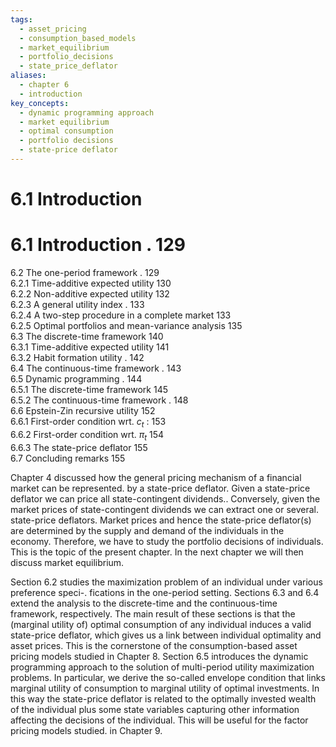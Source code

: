 ```yaml
---
tags:
  - asset_pricing
  - consumption_based_models
  - market_equilibrium
  - portfolio_decisions
  - state_price_deflator
aliases:
  - chapter 6
  - introduction
key_concepts:
  - dynamic programming approach
  - market equilibrium
  - optimal consumption
  - portfolio decisions
  - state-price deflator
---
```


# 6.1 Introduction  
# 6.1 Introduction . 129  

6.2 The one-period framework . 129   
6.2.1 Time-additive expected utility 130   
6.2.2 Non-additive expected utility 132   
6.2.3 A general utility index . 133   
6.2.4 A two-step procedure in a complete market 133   
6.2.5 Optimal portfolios and mean-variance analysis 135   
6.3 The discrete-time framework 140   
6.3.1 Time-additive expected utility 141   
6.3.2 Habit formation utility . 142   
6.4 The continuous-time framework . 143   
6.5 Dynamic programming . 144   
6.5.1 The discrete-time framework 145   
6.5.2 The continuous-time framework . 148   
6.6 Epstein-Zin recursive utility 152   
6.6.1 First-order condition wrt. $c_{t}$ : 153   
6.6.2 First-order condition wrt. $\pi_{t}$ 154   
6.6.3 The state-price deflator 155   
6.7 Concluding remarks 155  

Chapter 4 discussed how the general pricing mechanism of a financial market can be represented. by a state-price deflator. Given a state-price deflator we can price all state-contingent dividends.. Conversely, given the market prices of state-contingent dividends we can extract one or several. state-price deflators. Market prices and hence the state-price deflator(s) are determined by the supply and demand of the individuals in the economy. Therefore, we have to study the portfolio decisions of individuals. This is the topic of the present chapter. In the next chapter we will then discuss market equilibrium.  

Section 6.2 studies the maximization problem of an individual under various preference speci-. fications in the one-period setting. Sections 6.3 and 6.4 extend the analysis to the discrete-time and the continuous-time framework, respectively. The main result of these sections is that the (marginal utility of) optimal consumption of any individual induces a valid state-price deflator, which gives us a link between individual optimality and asset prices. This is the cornerstone of the consumption-based asset pricing models studied in Chapter 8. Section 6.5 introduces the dynamic programming approach to the solution of multi-period utility maximization problems. In particular, we derive the so-called envelope condition that links marginal utility of consumption to marginal utility of optimal investments. In this way the state-price deflator is related to the optimally invested wealth of the individual plus some state variables capturing other information affecting the decisions of the individual. This will be useful for the factor pricing models studied. in Chapter 9.  
